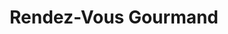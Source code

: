 ---
title: "Rendez-Vous Gourmand"
url: /la-chapelle-achard/rendez-vous-gourmand/
shop: boulangerie
---
